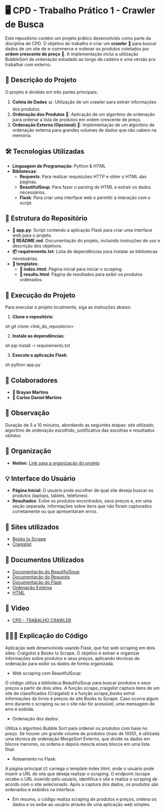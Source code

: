 # 🖥️ CPD - Trabalho Prático 1 - Crawler de Busca

Este repositório contém um projeto prático desenvolvido como parte da disciplina de CPD. O objetivo do trabalho é criar um **crawler** 📡 para buscar dados de um site de e-commerce e ordenar os produtos coletados por **ordem crescente de preço** 💸. A implementação inclui a utilização BubbleSort de ordenação estudado ao longo da cadeira e uma versão pra trabalhar com externo.

## 📌 Descrição do Projeto

O projeto é dividido em três partes principais:

1. **Coleta de Dados** 📊: Utilização de um crawler para extrair informações dos produtos.
2. **Ordenação dos Produtos** 🔄: Aplicação de um algoritmo de ordenação para ordenar a lista de produtos em ordem crescente de preço.
3. **Ordenação Externa (Opcional)** 💾: Implementação de um algoritmo de ordenação externa para grandes volumes de dados que não cabem na memória.

## 🛠️ Tecnologias Utilizadas

- **Linguagem de Programação**: Python & HTML
- **Bibliotecas**:
  - **Requests**: Para realizar requisições HTTP e obter o HTML das páginas.
  - **BeautifulSoup**: Para fazer o parsing do HTML e extrair os dados necessários.
  - **Flask**: Para criar uma interface web e permitir a interação com o script.

## 📂 Estrutura do Repositório

- **📄 app.py**: Script contendo a aplicação Flask para criar uma interface web para o projeto.
- **📑 README.md**: Documentação do projeto, incluindo instruções de uso e descrição dos objetivos.
- **📦 requirements.txt**: Lista de dependências para instalar as bibliotecas necessárias.
- **📂 templates**:
  - **📄 index.html**: Página inicial para iniciar o scraping.
  - **📄 results.html**: Página de resultados para exibir os produtos ordenados.

## 🚀 Execução do Projeto

Para executar o projeto localmente, siga as instruções abaixo:

1. **Clone o repositório**:
   
sh
   git clone <link_do_repositorio>

2. **Instale as dependências**:
   
sh
   pip install -r requirements.txt

3. **Execute a aplicação Flask**:
   
sh
   python app.py


## 👥 Colaboradores

- **👤 Brayan Martins**
- **👤 Carlos Daniel Martins**

## 📢 Observação

Duração de 5 a 10 minutos, abordando as seguintes etapas: site utilizado, algoritmo de ordenação escolhido, justificativa das escolhas e resultados obtidos.

## 📝 Organização

- **Notion**: [Link para a organização do projeto](https://www.notion.so/CPD-TRABALHO-cb9ead442bc34965897eefdf3d5bee80?pvs=4)

## 💡 Interface do Usuário

- **Página Inicial**: O usuário pode escolher de qual site deseja buscar os produtos (laptops, tablets, telefones).
- **Resultados**: Exibe os produtos encontrados, seus preços e, em uma seção separada, informações sobre itens que não foram capturados corretamente ou que apresentaram erros.

## 🔗 Sites utilizados

- [Books to Scrape](http://books.toscrape.com)
- [Craigslist](https://bn.craigslist.org/search/ata#search=1~gallery~0~0)

## 📄 Documentos Utilizados

- [Documentação do BeautifulSoup](https://www.crummy.com/software/BeautifulSoup/bs4/doc)
- [Documentação do Requests](https://requests.readthedocs.io/en/latest/)
- [Documentação do Flask](https://flask.palletsprojects.com/en/3.0.x/)
- [Ordenação Externa](https://www.geeksforgeeks.org/external-sorting/)
- [HTML](https://developer.mozilla.org/en-US/docs/Web/HTML)

## 🎥 Video

- [CPD - TRABALHO CRAWLER](https://youtu.be/I2O1biixYlI)

## 🧑🏽‍💻 Explicação do Código

Aplicação web desenvolvida usando Flask, que faz web scraping em dois sites: Craigslist e Books to Scrape. O objetivo é extrair e organizar informações sobre produtos e seus preços, aplicando técnicas de ordenação para exibir os dados de forma organizada. 

- Web scraping com BeautifulSoup:

O código utiliza a biblioteca BeautifulSoup para buscar produtos e seus preços a partir de dois sites.
A função scrape_craigslist captura itens de um site de classificados (Craigslist) e a função scrape_books extrai informações de livros e preços do site Books to Scrape.
Caso ocorra algum erro durante o scraping ou se o site não for acessível, uma mensagem de erro é exibida.

- Ordenação dos dados:

Utiliza o algoritmo Bubble Sort para ordenar os produtos com base no preço. Se houver um grande volume de produtos (mais de 1000), é utilizada uma técnica de ordenação MergeSort Externo, que divide os dados em blocos menores, os ordena e depois mescla esses blocos em uma lista final.

- Roteamento no Flask:

A página principal (/) carrega o template index.html, onde o usuário pode inserir a URL do site que deseja realizar o scraping.
O endpoint /scrape recebe o URL inserido pelo usuário, identifica o site e realiza o scraping de acordo com o site selecionado.
Após a captura dos dados, os produtos são ordenados e exibidos na interface.

- Em resumo, o código realiza scraping de produtos e preços, ordena os dados e os exibe ao usuário através de uma aplicação web simples.
